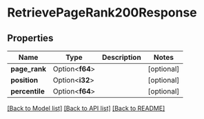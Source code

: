 # RetrievePageRank200Response

## Properties

Name | Type | Description | Notes
------------ | ------------- | ------------- | -------------
**page_rank** | Option<**f64**> |  | [optional]
**position** | Option<**i32**> |  | [optional]
**percentile** | Option<**f64**> |  | [optional]

[[Back to Model list]](../README.md#documentation-for-models) [[Back to API list]](../README.md#documentation-for-api-endpoints) [[Back to README]](../README.md)



